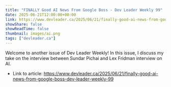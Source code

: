 ```yaml
---
title: "FINALLY Good AI News From Google Boss - Dev Leader Weekly 99"
date: 2025-06-21T12:00:00+00:00
link: https://www.devleader.ca/2025/06/21/finally-good-ai-news-from-google-boss-dev-leader-weekly-99
showShare: false
showReadTime: false
thumbnail: images/ai.png
tags: ["devleader.ca"]
---
```

Welcome to another issue of Dev Leader Weekly! In this issue, I discuss my take on the interview between Sundar Pichai and Lex Fridman interview on AI.

- Link to article: https://www.devleader.ca/2025/06/21/finally-good-ai-news-from-google-boss-dev-leader-weekly-99